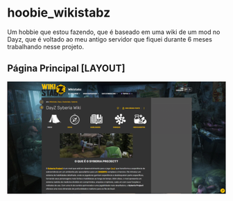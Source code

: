 # hoobie_wikistabz
Um hobbie que estou fazendo, que é baseado em uma wiki de um mod no Dayz, que é voltado ao meu antigo servidor que fiquei durante 6 meses trabalhando nesse projeto.


## Página Principal [LAYOUT]
<img src="Layout_Wikistabz.png" alt="Layout Principal" width="600">
